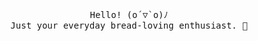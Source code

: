 <p align="center">
  <samp>
    Hello! (o´▽`o)ﾉ
    <br>Just your everyday bread-loving enthusiast. 🍞
  </samp>
</p>
